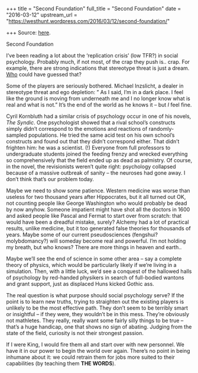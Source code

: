 +++
title = "Second Foundation"
full_title = "Second Foundation"
date = "2016-03-12"
upstream_url = "https://westhunt.wordpress.com/2016/03/12/second-foundation/"

+++
Source: [here](https://westhunt.wordpress.com/2016/03/12/second-foundation/).

Second Foundation

I’ve been reading a lot about the ‘replication crisis’ (low TFR?) in
social psychology. Probably much, if not most, of the crap they push
is.. crap. For example, there are strong indications that stereotype
threat is just a dream.
[Who](https://westhunt.wordpress.com/2013/06/03/diss-ability/) could
have guessed that?

Some of the players are seriously bothered. Michael Inzslicht, a dealer
in stereotype threat and ego depletion: ” As I said, I’m in a dark
place. I feel like the ground is moving from underneath me and I no
longer know what is real and what is not.” It’s the end of the world as
he knows it – but *I* feel fine.

Cyril Kornbluth had a similar crisis of psychology occur in one of his
novels, *The Syndic*. One psychologist showed that a rival school’s
constructs simply didn’t correspond to the emotions and reactions of
randomly-sampled populations. He tried the same acid test on his own
school’s constructs and found out that they didn’t correspond either.
That didn’t frighten him: he was a scientist. (!) Everyone from full
professors to undergraduate students joined the feeding frenzy and
wrecked everything so comprehensively that the field ended up as dead as
palmistry. Of course, in the novel, the revisionists weren’t quite
right: psychology collapsed because of a massive outbreak of sanity –
the neuroses had gone away. I don’t think that’s our problem today.

Maybe we need to show some patience. Western medicine was worse than
useless for two thousand years after Hippocrates, but it all turned out
OK, not counting people like George Washington who would probably be
dead by now anyhow. Someone impatient might have shot all the doctors in
1600 and asked people like Pascal and Fermat to start over from scratch:
that would have been a dreadful mistake, surely? Alchemy had a lot of
practical results, unlike medicine, but it too generated false theories
for thousands of years. Maybe some of our current pseudosciences
(fengshui? molybdomancy?) will someday become real and powerful. I’m not
holding my breath, but who knows? There are more things in heaven and
earth..

Maybe we’ll see the end of science in some other area – say a complete
theory of physics, which would be particularly likely if we’re living in
a simulation. Then, with a little luck, we’d see a conquest of the
hallowed halls of psychology by red-handed physikers in search of
full-bodied wantons and grant support, just as displaced Huns kicked
Gothic ass.

The real question is what purpose should social psychology serve? If the
point is to learn new truths, trying to straighten out the existing
players is unlikely to be the most effective path. They don’t seem to be
terribly smart or insightful – if they were, they wouldn’t be in this
mess. They’re obviously not mathletes. They really, really want some
fairly silly things to be true – that’s a huge handicap, one that shows
no sign of abating. Judging from the state of the field, curiosity is
not their strongest passion.

If I were King, I would fire them all and start over with new personnel.
We have it in our power to begin the world over again. There’s no point
in being inhumane about it: we could retrain them for jobs more suited
to their capabilities (by teaching them **THE WORDS**).

